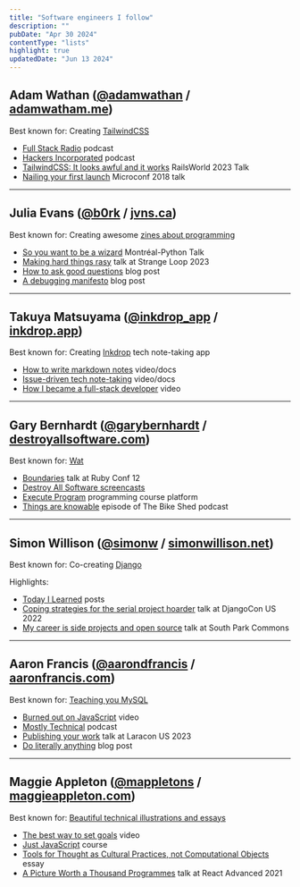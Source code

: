 ```yaml
---
title: "Software engineers I follow"
description: ""
pubDate: "Apr 30 2024"
contentType: "lists"
highlight: true
updatedDate: "Jun 13 2024"
---
```


## Adam Wathan ([@adamwathan](https://twitter.com/adamwathan) / [adamwatham.me](https://adamwathan.me/))

Best known for: Creating [TailwindCSS](https://tailwindcss.com/)

- [Full Stack Radio](https://fullstackradio.com/) podcast
- [Hackers Incorporated](https://hackersincorporated.com/) podcast
- [TailwindCSS: It looks awful and it works](https://www.youtube.com/watch?v=TNXM4bqGqek) RailsWorld 2023 Talk
- [Nailing your first launch](https://www.youtube.com/watch?v=ajrDxZRpP9M) Microconf 2018 talk

---

## Julia Evans ([@b0rk](https://twitter.com/b0rk) / [jvns.ca](https://jvns.ca/))

Best known for: Creating awesome [zines about programming](https://wizardzines.com/)

- [So you want to be a wizard](https://www.youtube.com/watch?v=zUihajla2SE) Montréal-Python Talk
- [Making hard things rasy](https://www.youtube.com/watch?v=30YWsGDr8mA) talk at Strange Loop 2023
- [How to ask good questions](https://jvns.ca/blog/good-questions/) blog post
- [A debugging manifesto](https://jvns.ca/blog/2022/12/08/a-debugging-manifesto/) blog post

---

## Takuya Matsuyama ([@inkdrop_app](https://twitter.com/inkdrop_app) / [inkdrop.app](https://www.inkdrop.app/))

Best known for: Creating [Inkdrop](https://www.inkdrop.app/) tech note-taking app

- [How to write markdown notes](https://docs.inkdrop.app/start-guide/how-to-write-markdown-notes) video/docs
- [Issue-driven tech note-taking](https://docs.inkdrop.app/start-guide/issue-driven-note-taking) video/docs
- [How I became a full-stack developer](https://www.youtube.com/watch?v=EC-FPKmFxr4) video

---

## Gary Bernhardt ([@garybernhardt](https://twitter.com/garybernhardt) / [destroyallsoftware.com](https://www.destroyallsoftware.com))

Best known for: [Wat](https://www.destroyallsoftware.com/talks/wat)

- [Boundaries](https://www.youtube.com/watch?v=yTkzNHF6rMs) talk at Ruby Conf 12
- [Destroy All Software screencasts](https://www.destroyallsoftware.com/screencasts)
- [Execute Program](https://www.executeprogram.com/) programming course platform
- [Things are knowable](https://bikeshed.thoughtbot.com/269) episode of The Bike Shed podcast

---

## Simon Willison ([@simonw](https://twitter.com/simonw) / [simonwillison.net](https://simonwillison.net/))

Best known for: Co-creating [Django](https://www.djangoproject.com/)

Highlights:

- [Today I Learned](https://til.simonwillison.net/) posts
- [Coping strategies for the serial project hoarder](https://www.youtube.com/watch?v=GLkRK2rJGB0) talk at DjangoCon US 2022
- [My career is side projects and open source](https://www.youtube.com/watch?v=wqjye4QnWK0) talk at South Park Commons

---

## Aaron Francis ([@aarondfrancis](https://twitter.com/aarondfrancis) / [aaronfrancis.com](https://aaronfrancis.com/))

Best known for: [Teaching you MySQL](https://planetscale.com/learn/courses/mysql-for-developers/introduction/course-introduction)

- [Burned out on JavaScript](https://www.youtube.com/watch?v=zkCBSz353fc) video
- [Mostly Technical](https://mostlytechnical.com/) podcast
- [Publishing your work](https://www.youtube.com/watch?v=2YaEtaXYVtI) talk at Laracon US 2023
- [Do literally anything](https://aaronfrancis.com/2024/do-literally-anything) blog post

---

## Maggie Appleton ([@mappletons](https://x.com/Mappletons) / [maggieappleton.com](https://maggieappleton.com/))

Best known for: [Beautiful technical illustrations and essays](https://maggieappleton.com/advancedjs)

- [The best way to set goals](https://www.youtube.com/watch?v=mRd_1Bt9qrs) video
- [Just JavaScript](https://justjavascript.com/) course
- [Tools for Thought as Cultural Practices, not Computational Objects](https://maggieappleton.com/tools-for-thought) essay
- [A Picture Worth a Thousand Programmes](https://www.youtube.com/watch?v=L4SMvMfM7NI) talk at React Advanced 2021
